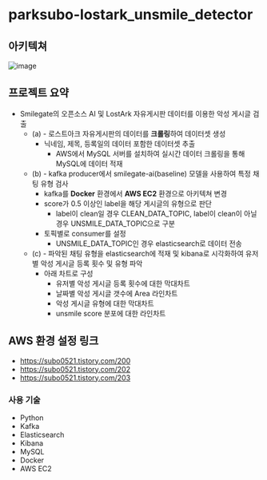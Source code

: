 # parksubo-lostark_unsmile_detector

## 아키텍쳐
![image](https://github.com/parksubo/parksubo-lostark_unsmile_detector/assets/33623096/12ff2aa5-0f4a-46a6-8f6b-00f7cd126f14)

## 프로젝트 요약
- Smilegate의 오픈소스 AI 및 LostArk 자유게시판 데이터를 이용한 악성 게시글 검출
    - (a) - 로스트아크 자유게시판의 데이터를 **크롤링**하여 데이터셋 생성
        - 닉네임, 제목, 등록일의 데이터 포함한 데이터셋 추출
            - AWS에서 MySQL 서버를 설치하여 실시간 데이터 크롤링을 통해 MySQL에 데이터 적재
    - (b) - kafka producer에서 smilegate-ai(baseline) 모델을 사용하여 특정 채팅 유형 검사
        - kafka를 **Docker** 환경에서 **AWS EC2** 환경으로 아키텍쳐 변경
        - score가 0.5 이상인 label을 해당 게시글의 유형으로 판단
            - label이 clean일 경우 CLEAN_DATA_TOPIC, label이 clean이 아닐 경우 UNSMILE_DATA_TOPIC으로 구분
        - 토픽별로 consumer를 설정
            - UNSMILE_DATA_TOPIC인 경우 elasticsearch로 데이터 전송
    - (c) - 파악된 채팅 유형을 elasticsearch에 적재 및 kibana로 시각화하여 유저별 악성 게시글 등록 횟수 및 유형 파악
        - 아래 차트로 구성
            - 유저별 악성 게시글 등록 횟수에 대한 막대차트
            - 날짜별 악성 게시글 갯수에 Area 라인차트
            - 악성 게시글 유형에 대한 막대차트
            - unsmile score 분포에 대한 라인차트

## AWS 환경 설정 링크
- https://subo0521.tistory.com/200
- https://subo0521.tistory.com/202
- https://subo0521.tistory.com/203

### 사용 기술
- Python
- Kafka
- Elasticsearch
- Kibana
- MySQL
- Docker
- AWS EC2
